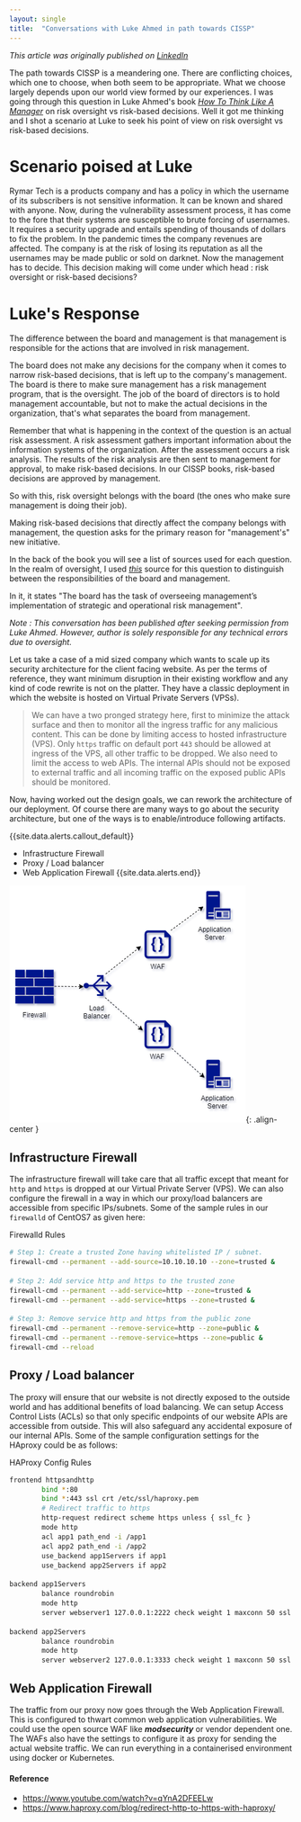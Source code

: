 ```yaml
---
layout: single
title:  "Conversations with Luke Ahmed in path towards CISSP"
---
```

*This article was originally published on [LinkedIn](https://www.linkedin.com/feed/update/urn:li:ugcPost:6806848386835238912?updateEntityUrn=urn%3Ali%3Afs_feedUpdate%3A%28*%2Curn%3Ali%3AugcPost%3A6806848386835238912%29)*

The path towards CISSP is a meandering one. There are conflicting choices, which one to choose, when both seem to be appropriate. What we choose largely depends upon our world view formed by our experiences. I was going through this question in Luke Ahmed's book *[How To Think Like A Manager](https://www.amazon.com/gp/product/1735085197/ref=as_li_tl?ie=UTF8&camp=1789&creative=9325&creativeASIN=1735085197&linkCode=as2&tag=stunotandth06-20&linkId=5ad2a43b972878466ba16677bbcd0a19)* on risk oversight vs risk-based decisions. Well it got me thinking and I shot a scenario at Luke to seek his point of view on risk oversight vs risk-based decisions.

# Scenario poised at Luke

Rymar Tech is a products company and has a policy in which the username of its subscribers is not sensitive information. It can be known and shared with anyone. Now, during the vulnerability assessment process, it has come to the fore that their systems are susceptible to brute forcing of usernames. It requires a security upgrade and entails spending of thousands of dollars to fix the problem. In the pandemic times the company revenues are affected. The company is at the risk of losing its reputation as all the usernames may be made public or sold on darknet. Now the management has to decide. This decision making will come under which head : risk oversight or risk-based decisions?

# Luke's Response

The difference between the board and management is that management is responsible for the actions that are involved in risk management.

The board does not make any decisions for the company when it comes to narrow risk-based decisions, that is left up to the company's management. The board is there to make sure management has a risk management program, that is the oversight. The job of the board of directors is to hold management accountable, but not to make the actual decisions in the organization, that's what separates the board from management.

Remember that what is happening in the context of the question is an actual risk assessment. A risk assessment gathers important information about the information systems of the organization. After the assessment occurs a risk analysis. The results of the risk analysis are then sent to management for approval, to make risk-based decisions. In our CISSP books, risk-based decisions are approved by management.

So with this, risk oversight belongs with the board (the ones who make sure management is doing their job).

Making risk-based decisions that directly affect the company belongs with management, the question asks for the primary reason for "management's" new initiative.

In the back of the book you will see a list of sources used for each question. In the realm of oversight, I used *[this](https://www.icgn.org/sites/default/files/ICGN%20Corp%20Risk%20Oversightweb_0.pdf)* source for this question to distinguish between the responsibilities of the board and management.

In it, it states "The board has the task of overseeing management’s implementation of strategic and operational risk management".

*Note : This conversation has been published after seeking permission from Luke Ahmed. However, author is solely responsible for any technical errors due to oversight.*



Let us take a case of a mid sized company which wants to scale up its security architecture for the client facing website. As per the terms of reference, they want minimum disruption in their existing workflow and any kind of code rewrite is not on the platter. They have a classic deployment in which the website is hosted on Virtual Private Servers (VPSs). 

>We can have a two pronged strategy here, first to minimize the attack surface and then to monitor all the ingress traffic for any malicious content. This can be done by limiting access to hosted infrastructure (VPS). Only `https` traffic on default port `443` should be allowed at ingress of the VPS, all other traffic to be dropped. We also need to limit the access to web APIs. The internal APIs should not be exposed to external traffic and all incoming traffic on the exposed public APIs should be monitored.

Now, having worked out the design goals, we can rework the architecture of our deployment. Of course there are many ways to go about the security architecture, but one of the ways is to enable/introduce following artifacts. 

{{site.data.alerts.callout_default}}
 - Infrastructure Firewall
 - Proxy / Load balancer
 - Web Application Firewall
{{site.data.alerts.end}}

![Deployment Architecture of Application](../assets/images/2021-05-22-web-apps-fig-1.png){: .align-center }

## Infrastructure Firewall
The infrastructure firewall will take care that all traffic except that meant for `http` and `https` is dropped at our Virtual Private Server (VPS). We can also configure the firewall in a way in which our proxy/load balancers are accessible from specific IPs/subnets. Some of the sample rules in our `firewalld` of CentOS7 as given here:

Firewalld Rules
```bash
# Step 1: Create a trusted Zone having whitelisted IP / subnet.
firewall-cmd --permanent --add-source=10.10.10.10 --zone=trusted &

# Step 2: Add service http and https to the trusted zone
firewall-cmd --permanent --add-service=http --zone=trusted &
firewall-cmd --permanent --add-service=https --zone=trusted &

# Step 3: Remove service http and https from the public zone
firewall-cmd --permanent --remove-service=http --zone=public &
firewall-cmd --permanent --remove-service=https --zone=public &
firewall-cmd --reload
```

## Proxy / Load balancer
The proxy will ensure that our website is not directly exposed to the outside world and has additional benefits of load balancing. We can setup Access Control Lists (ACLs) so that only specific endpoints of our website APIs are accessible from outside. This will also safeguard any accidental exposure of our internal APIs. Some of the sample configuration settings for the HAproxy could be as follows: 

HAProxy Config Rules
```bash
frontend httpsandhttp
        bind *:80
        bind *:443 ssl crt /etc/ssl/haproxy.pem
        # Redirect traffic to https        
        http-request redirect scheme https unless { ssl_fc }
        mode http
        acl app1 path_end -i /app1
        acl app2 path_end -i /app2    	
    	use_backend app1Servers if app1 
    	use_backend app2Servers if app2

backend app1Servers
        balance roundrobin        
        mode http
        server webserver1 127.0.0.1:2222 check weight 1 maxconn 50 ssl verify none
        
backend app2Servers
        balance roundrobin        
        mode http
        server webserver2 127.0.0.1:3333 check weight 1 maxconn 50 ssl verify none
```
## Web Application Firewall
The traffic from our proxy now goes through the Web Application Firewall. This is configured to thwart common web application vulnerabilities. We could use the open source WAF like ***modsecurity*** or vendor dependent one. The WAFs also have the settings to configure it as proxy for sending the actual website traffic. We can run everything in a containerised environment using docker or Kubernetes.

#### Reference
- https://www.youtube.com/watch?v=qYnA2DFEELw
- https://www.haproxy.com/blog/redirect-http-to-https-with-haproxy/

